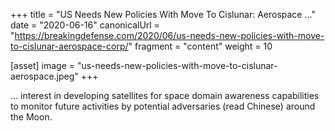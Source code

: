 +++
title = "US Needs New Policies With Move To Cislunar: Aerospace ..."
date = "2020-06-16"
canonicalUrl = "https://breakingdefense.com/2020/06/us-needs-new-policies-with-move-to-cislunar-aerospace-corp/"
fragment = "content"
weight = 10

[asset]
    image = "us-needs-new-policies-with-move-to-cislunar-aerospace.jpeg"
+++

... interest in developing satellites for space domain awareness 
capabilities to monitor future activities by potential adversaries (read 
Chinese) around the Moon.
